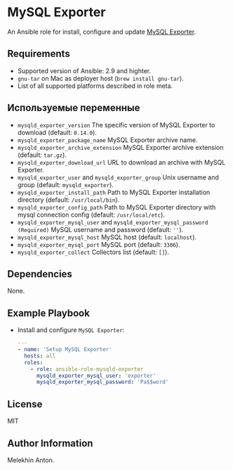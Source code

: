 MySQL Exporter
==============

An Ansible role for install, configure and update [MySQL Exporter](https://github.com/prometheus/mysqld_exporter).

Requirements
------------

- Supported version of Ansible: 2.9 and highter.
- `gnu-tar` on Mac as deployer host (`brew install gnu-tar`).
- List of all supported platforms described in role meta.

Используемые переменные
-----------------------

- `mysqld_exporter_version` The specific version of MySQL Exporter to download (default: `0.14.0`).
- `mysqld_exporter_package_name` MySQL Exporter archive name.
- `mysqld_exporter_archive_extension` MySQL Exporter archive extension (default: `tar.gz`).
- `mysqld_exporter_download_url` URL to download an archive with MySQL Exporter.
- `mysqld_exporter_user` and `mysqld_exporter_group` Unix username and group (default: `mysqld_exporter`).
- `mysqld_exporter_install_path` Path to MySQL Exporter installation directory (default: `/usr/local/bin`).
- `mysqld_exporter_config_path` Path to MySQL Exporter directory with mysql connection config (default: `/usr/local/etc`).
- `mysqld_exporter_mysql_user` and `mysqld_exporter_mysql_password` `(Required)` MySQL username and password (default: `''`).
- `mysqld_exporter_mysql_host` MySQL host (default: `localhost`).
- `mysqld_exporter_mysql_port` MySQL port (default: `3306`).
- `mysqld_exporter_collect` Collectors list (default: `[]`).

Dependencies
------------

None.

Example Playbook
----------------

- Install and configure `MySQL Exporter`:

  ```yaml
  ---
  - name: 'Setup MySQL Exporter'
    hosts: all
    roles:
      - role: ansible-role-mysqld-exporter
        mysqld_exporter_mysql_user: 'exporter'
        mysqld_exporter_mysql_password: 'Pa$$word'
  ```

License
-------

MIT

Author Information
------------------

Melekhin Anton.
